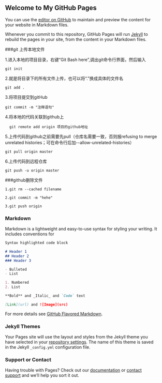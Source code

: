 ## Welcome to My GitHub Pages

You can use the [editor on GitHub](https://github.com/Seaphce/Seaphce.github.io/edit/master/index.md) to maintain and preview the content for your website in Markdown files.

Whenever you commit to this repository, GitHub Pages will run [Jekyll](https://jekyllrb.com/) to rebuild the pages in your site, from the content in your Markdown files.

###git 上传本地文件

1.进入本地的项目目录，右键“Git Bash here”,调出git命令行界面，然后输入
  
	git init 

2.就是将目录下的所有文件上传，也可以将“.”换成具体的文件名
  
	git add . 

3.将项目提交到gitHub
  
	git commit -m "注释语句"  

4.将本地的代码关联到github上

	  git remote add origin 项目的github地址

5.上传代码到github之前需要先pull（仓库名需要一致，否则报refusing to merge unrelated histories；可在命令行后加--allow-unrelated-histories）
  
	git pull origin master  

6.上传代码到远程仓库
  
	git push -u origin master
	
###github删除文件

	1.git rm --cached filename
	
	2.git commit -m "hehe"
	
	3.git push origin
	
	
### Markdown

Markdown is a lightweight and easy-to-use syntax for styling your writing. It includes conventions for

```markdown
Syntax highlighted code block

# Header 1
## Header 2
### Header 3

- Bulleted
- List

1. Numbered
2. List

**Bold** and _Italic_ and `Code` text

[Link](url) and ![Image](src)
```

For more details see [GitHub Flavored Markdown](https://guides.github.com/features/mastering-markdown/).

### Jekyll Themes

Your Pages site will use the layout and styles from the Jekyll theme you have selected in your [repository settings](https://github.com/Seaphce/Seaphce.github.io/settings). The name of this theme is saved in the Jekyll `_config.yml` configuration file.

### Support or Contact

Having trouble with Pages? Check out our [documentation](https://help.github.com/categories/github-pages-basics/) or [contact support](https://github.com/contact) and we’ll help you sort it out.
